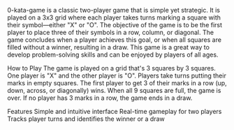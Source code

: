 
0-kata-game is a classic two-player game that is simple yet strategic. It is played on a 3x3 grid 
where each player takes turns marking a square with their symbol—either "X" or "O". 
The objective of the game is to be the first player to place three of their symbols in a row, column, or diagonal.
The game concludes when a player achieves this goal, or when all squares are filled without a winner, resulting in a draw. 
This game is a great way to develop problem-solving skills and can be enjoyed by players of all ages.


How to Play
The game is played on a grid that's 3 squares by 3 squares.
One player is "X" and the other player is "O". Players take turns putting their marks in empty squares.
The first player to get 3 of their marks in a row (up, down, across, or diagonally) wins.
When all 9 squares are full, the game is over. If no player has 3 marks in a row, the game ends in a draw.

Features
Simple and intuitive interface
Real-time gameplay for two players
Tracks player turns and identifies the winner or a draw
